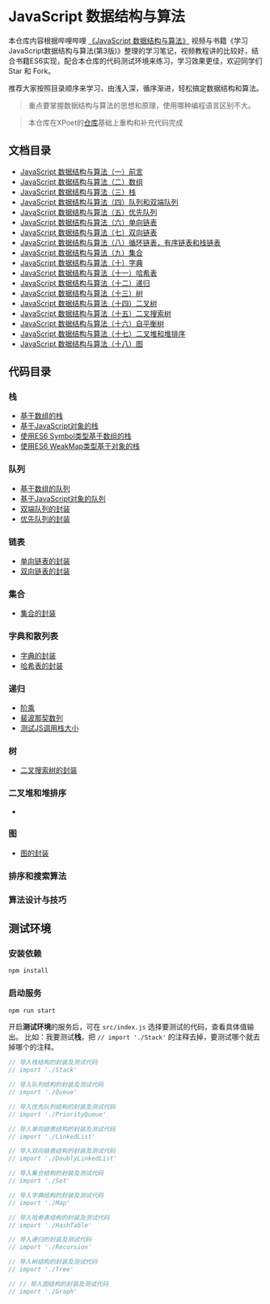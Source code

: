# JavaScript 数据结构与算法

本仓库内容根据哔哩哔哩 [《JavaScript 数据结构与算法》](https://www.bilibili.com/video/BV1x7411L7Q7?p=1) 视频与书籍《学习JavaScript数据结构与算法(第3版)》整理的学习笔记，视频教程讲的比较好，结合书籍ES6实现，配合本仓库的代码测试环境来练习，学习效果更佳，欢迎同学们 Star 和 Fork。  

推荐大家按照目录顺序来学习，由浅入深，循序渐进，轻松搞定数据结构和算法。

> 重点要掌握数据结构与算法的思想和原理，使用哪种编程语言区别不大。

> 本仓库在XPoet的[仓库](https://github.com/XPoet/js-data-structures-and-algorithms)基础上重构和补充代码完成

## 文档目录

- [JavaScript 数据结构与算法（一）前言](assets/doc/01_JavaScript数据结构与算法（一）前言.md)
- [JavaScript 数据结构与算法（二）数组](assets/doc/02_JavaScript数据结构与算法（二）数组.md)
- [JavaScript 数据结构与算法（三）栈](assets/doc/03_JavaScript数据结构与算法（三）栈.md)
- [JavaScript 数据结构与算法（四）队列和双端队列](assets/doc/04_JavaScript数据结构与算法（四）队列.md)
- [JavaScript 数据结构与算法（五）优先队列](assets/doc/05_JavaScript数据结构与算法（五）优先队列.md)
- [JavaScript 数据结构与算法（六）单向链表](assets/doc/06_JavaScript数据结构与算法（六）单向链表.md)
- [JavaScript 数据结构与算法（七）双向链表](assets/doc/07_JavaScript数据结构与算法（七）双向链表.md)
- [JavaScript 数据结构与算法（八）循环链表，有序链表和栈链表](assets/doc/.md)
- [JavaScript 数据结构与算法（九）集合](assets/doc/09_JavaScript数据结构与算法（九）集合.md)
- [JavaScript 数据结构与算法（十）字典](assets/doc/10_JavaScript数据结构与算法（十）字典.md)
- [JavaScript 数据结构与算法（十一）哈希表](assets/doc/11_JavaScript数据结构与算法（十一）哈希表.md)
- [JavaScript 数据结构与算法（十二）递归](assets/doc/12_JavaScript数据结构与算法（十二）递归.md)
- [JavaScript 数据结构与算法（十三）树](assets/doc/13_JavaScript数据结构与算法（十三）树.md)
- [JavaScript 数据结构与算法（十四）二叉树](assets/doc/14_JavaScript数据结构与算法（十四）二叉树.md)
- [JavaScript 数据结构与算法（十五）二叉搜索树](assets/doc/15_JavaScript数据结构与算法（十五）二叉搜索树.md)
- [JavaScript 数据结构与算法（十六）自平衡树](assets/doc/.md)
- [JavaScript 数据结构与算法（十七）二叉堆和堆排序](assets/doc/.md)
- [JavaScript 数据结构与算法（十八）图](assets/doc/18_JavaScript数据结构与算法（十八）图.md)

## 代码目录

### 栈

- [基于数组的栈](src/Stack/stack-array.js)
- [基于JavaScript对象的栈](src/Stack/stack.js)
- [使用ES6 Symbol类型基于数组的栈](src/Stack/StackSymbol.js)
- [使用ES6 WeakMap类型基于对象的栈](src/Stack/StackWeakMap.js)

### 队列

- [基于数组的队列](src/Queue/queue-array.js)
- [基于JavaScript对象的队列](src/Queue/queue.js)
- [双端队列的封装](src/Queue/deque.js)
- [优先队列的封装](src/PriorityQueue/priorityQueue.js)

### 链表

- [单向链表的封装](src/LinkedList/linkedList.js)
- [双向链表的封装](src/DoublyLinkedList/doublyLinkedList.js)

### 集合

- [集合的封装](src/Set/set.js)

### 字典和散列表

- [字典的封装](src/Map/map.js)
- [哈希表的封装](src/HashTable/hashTable.js)

### 递归

- [阶乘](src/Recursion/Factorial.js)
- [裴波那契数列](src/Recursion/Fibonacci.js)
- [测试JS调用栈大小](src/Recursion/JSCallStack.js)

### 树

- [二叉搜索树的封装](src/Tree/binary-search-tree.js)

### 二叉堆和堆排序

- 

### 图

- [图的封装](src/Graph/graph.js)

### 排序和搜索算法

### 算法设计与技巧

## 测试环境

### 安装依赖
```bash
npm install
```

### 启动服务
```bash
npm run start
```

开启**测试环境**的服务后，可在 `src/index.js` 选择要测试的代码，查看具体值输出。
比如：我要测试**栈**，把 `// import './Stack'` 的注释去掉，要测试哪个就去掉哪个的注释。

```js
// 导入栈结构的封装及测试代码
// import './Stack'

// 导入队列结构的封装及测试代码
// import './Queue'

// 导入优先队列结构的封装及测试代码
// import './PriorityQueue'

// 导入单向链表结构的封装及测试代码
// import './LinkedList'

// 导入双向链表结构的封装及测试代码
// import './DoublyLinkedList'

// 导入集合结构的封装及测试代码
// import './Set'

// 导入字典结构的封装及测试代码
// import './Map'

// 导入哈希表结构的封装及测试代码
// import './HashTable'

// 导入递归的封装及测试代码
// import './Recursion'

// 导入树结构的封装及测试代码
// import './Tree'

// // 导入图结构的封装及测试代码
// import './Graph'
```
